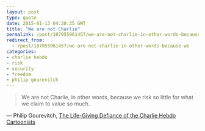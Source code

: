 ```yaml
---
layout: post
type: quote
date: 2015-01-13 04:20:35 GMT
title: "We are not Charlie"
permalink: /post/107955961457/we-are-not-charlie-in-other-words-because-we
redirect_from: 
  - /post/107955961457/we-are-not-charlie-in-other-words-because-we
categories:
- charlie hebdo
- risk
- security
- freedom
- philip gourevitch
---
```

<blockquote>We are not Charlie, in other words, because we risk so little for what we claim to value so much.</blockquote>
<p>— Philip Gourevitch, <a href="http://www.newyorker.com/culture/cultural-comment/pen-vs-gun-charlie-hebdo">The Life-Giving Defiance of the Charlie Hebdo Cartoonists</a></p>
